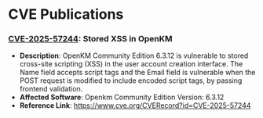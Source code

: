 # CVE Publications

### [CVE-2025-57244](./CVE-2025-57244.md): Stored XSS in OpenKM
- **Description**: OpenKM Community Edition 6.3.12 is vulnerable to stored cross-site
scripting (XSS) in the user account creation interface. The Name field
accepts script tags and the Email field is vulnerable when the POST
request is modified to include encoded script tags, by passing frontend
validation.
- **Affected Software**: Openkm Community Edition Version: 6.3.12
- **Reference Link**: https://www.cve.org/CVERecord?id=CVE-2025-57244  




